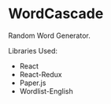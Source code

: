 # WordCascade

Random Word Generator.

Libraries Used:

* React
* React-Redux
* Paper.js
* Wordlist-English
